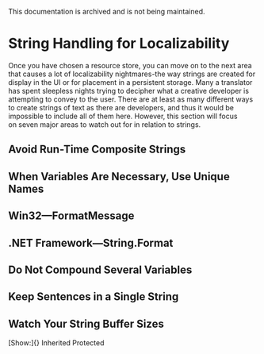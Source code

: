 This documentation is archived and is not being maintained.

# String Handling for Localizability

Once you have chosen a resource store, you can move on to the next area that causes a lot of localizability nightmares-the way strings are created for display in the UI or for placement in a persistent storage. Many a translator has spent sleepless nights trying to decipher what a creative developer is attempting to convey to the user. There are at least as many different ways to create strings of text as there are developers, and thus it would be impossible to include all of them here. However, this section will focus on seven major areas to watch out for in relation to strings.

[](https://msdn.microsoft.com/en-us/library/mt691873)
## Avoid Run-Time Composite Strings

[](https://msdn.microsoft.com/en-us/library/mt691874)
## When Variables Are Necessary, Use Unique Names

[](https://msdn.microsoft.com/en-us/library/mt691875)
## Win32—FormatMessage

[](https://msdn.microsoft.com/en-us/library/mt691876)
## .NET Framework—String.Format

[](https://msdn.microsoft.com/en-us/library/mt691877)
## Do Not Compound Several Variables

[](https://msdn.microsoft.com/en-us/library/mt691878)
## Keep Sentences in a Single String

[](https://msdn.microsoft.com/en-us/library/mt691879)
## Watch Your String Buffer Sizes

[Show:]{} Inherited Protected
